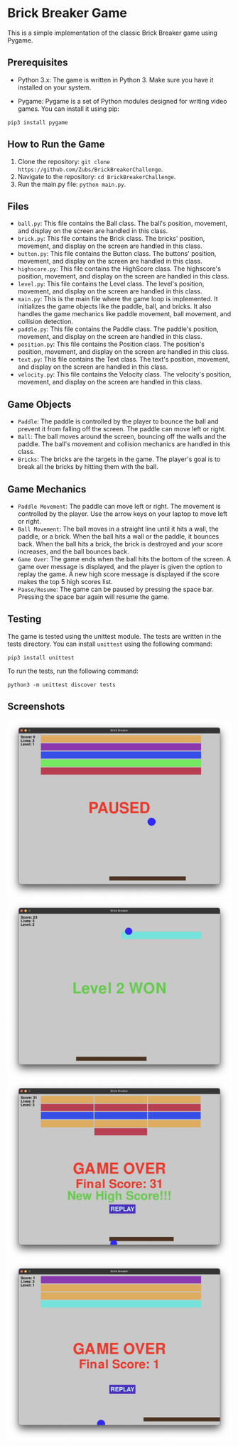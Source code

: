 # Brick Breaker Game
This is a simple implementation of the classic Brick Breaker game using Pygame.

## Prerequisites
- Python 3.x: The game is written in Python 3. Make sure you have it installed on your system.

- Pygame: Pygame is a set of Python modules designed for writing video games. You can install it using pip: 
```
pip3 install pygame
```

## How to Run the Game
1. Clone the repository: `git clone https://github.com/Zubs/BrickBreakerChallenge`.
2. Navigate to the repository: `cd BrickBreakerChallenge`.
3. Run the main.py file: `python main.py`.

## Files
- `ball.py`: This file contains the Ball class. The ball's position, movement, and display on the screen are handled in this class.
- `brick.py`: This file contains the Brick class. The bricks' position, movement, and display on the screen are handled in this class.
- `button.py`: This file contains the Button class. The buttons' position, movement, and display on the screen are handled in this class.
- `highscore.py`: This file contains the HighScore class. The highscore's position, movement, and display on the screen are handled in this class.
- `level.py`: This file contains the Level class. The level's position, movement, and display on the screen are handled in this class.
- `main.py`: This is the main file where the game loop is implemented. It initializes the game objects like the paddle, ball, and bricks. It also handles the game mechanics like paddle movement, ball movement, and collision detection.
- `paddle.py`: This file contains the Paddle class. The paddle's position, movement, and display on the screen are handled in this class.
- `position.py`: This file contains the Position class. The position's position, movement, and display on the screen are handled in this class.
- `text.py`: This file contains the Text class. The text's position, movement, and display on the screen are handled in this class.
- `velocity.py`: This file contains the Velocity class. The velocity's position, movement, and display on the screen are handled in this class.

## Game Objects
- `Paddle`: The paddle is controlled by the player to bounce the ball and prevent it from falling off the screen. The paddle can move left or right.
- `Ball`: The ball moves around the screen, bouncing off the walls and the paddle. The ball's movement and collision mechanics are handled in this class.
- `Bricks`: The bricks are the targets in the game. The player's goal is to break all the bricks by hitting them with the ball.

## Game Mechanics
- `Paddle Movement`: The paddle can move left or right. The movement is controlled by the player. Use the arrow keys on your laptop to move left or right.
- `Ball Movement`: The ball moves in a straight line until it hits a wall, the paddle, or a brick. When the ball hits a wall or the paddle, it bounces back. When the ball hits a brick, the brick is destroyed and your score increases, and the ball bounces back.
- `Game Over`: The game ends when the ball hits the bottom of the screen. A game over message is displayed, and the player is given the option to replay the game. A new high score message is displayed if the score makes the top 5 high scores list.
- `Pause/Resume`: The game can be paused by pressing the space bar. Pressing the space bar again will resume the game.

## Testing
The game is tested using the unittest module. The tests are written in the tests directory.
You can install `unittest` using the following command:
```
pip3 install unittest
```

To run the tests, run the following command:
```
python3 -m unittest discover tests
```

## Screenshots
![Game Paused](images/game_paused.png)
![Level Won](images/level_won.png)
![New High Score](images/new_high_score.png)
![Game Over](images/game_over.png)
